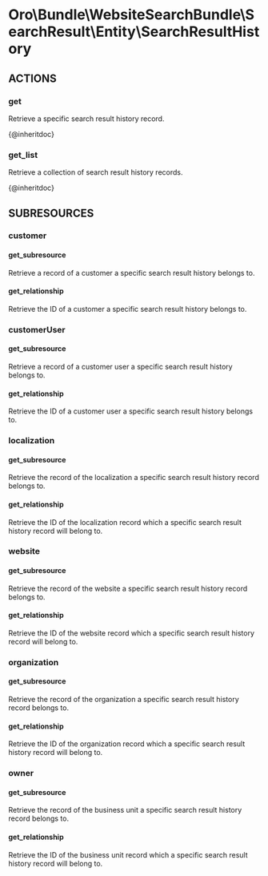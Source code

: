 # Oro\Bundle\WebsiteSearchBundle\SearchResult\Entity\SearchResultHistory

## ACTIONS

### get

Retrieve a specific search result history record.

{@inheritdoc}

### get_list

Retrieve a collection of search result history records.

{@inheritdoc}

## SUBRESOURCES

### customer

#### get_subresource

Retrieve a record of a customer a specific search result history belongs to.

#### get_relationship

Retrieve the ID of a customer a specific search result history belongs to.

### customerUser

#### get_subresource

Retrieve a record of a customer user a specific search result history belongs to.

#### get_relationship

Retrieve the ID of a customer user a specific search result history belongs to.

### localization

#### get_subresource

Retrieve the record of the localization a specific search result history record belongs to.

#### get_relationship

Retrieve the ID of the localization record which a specific search result history record will belong to.

### website

#### get_subresource

Retrieve the record of the website a specific search result history record belongs to.

#### get_relationship

Retrieve the ID of the website record which a specific search result history record will belong to.

### organization

#### get_subresource

Retrieve the record of the organization a specific search result history record belongs to.

#### get_relationship

Retrieve the ID of the organization record which a specific search result history record will belong to.

### owner

#### get_subresource

Retrieve the record of the business unit a specific search result history record belongs to.

#### get_relationship

Retrieve the ID of the business unit record which a specific search result history record will belong to.
